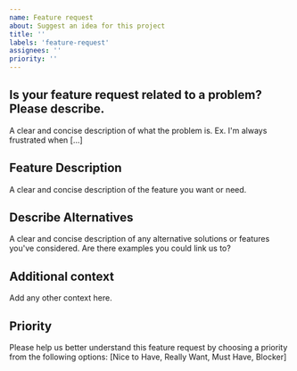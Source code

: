 ```yaml
---
name: Feature request
about: Suggest an idea for this project
title: ''
labels: 'feature-request'
assignees: ''
priority: '' 
---
```


## Is your feature request related to a problem? Please describe.
A clear and concise description of what the problem is. Ex. I'm always frustrated when [...]

## Feature Description
A clear and concise description of the feature you want or need.

## Describe Alternatives
A clear and concise description of any alternative solutions or features you've considered. Are there examples you could link us to?

## Additional context
Add any other context here.

## Priority
Please help us better understand this feature request by choosing a priority from the following options: 
[Nice to Have, Really Want, Must Have, Blocker] 
